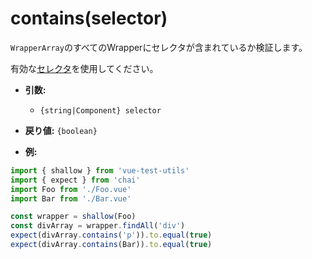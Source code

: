 # contains(selector)

`WrapperArray`のすべてのWrapperにセレクタが含まれているか検証します。

有効な[セレクタ](/docs/ja/api/selectors.md)を使用してください。

- **引数:**
  - `{string|Component} selector`

- **戻り値:** `{boolean}`

- **例:**

```js
import { shallow } from 'vue-test-utils'
import { expect } from 'chai'
import Foo from './Foo.vue'
import Bar from './Bar.vue'

const wrapper = shallow(Foo)
const divArray = wrapper.findAll('div')
expect(divArray.contains('p')).to.equal(true)
expect(divArray.contains(Bar)).to.equal(true)
```
